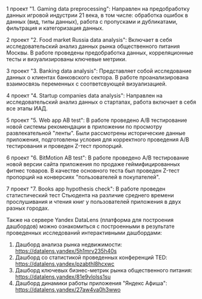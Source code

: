 1 проект "1. Gaming data preprocessing":
Направлен на предобработку данных игровой индустрии 21 века, в том числе: обработка ошибок в данных (вид, типы данных), работа с пропусками и дубликатами, фильтрация и категоризация данных.

2 проект "2. Food market Russia data analysis":
Включает в себя исследовательский анализ данных рынка общественного питания Москвы. В работе проведены предобработка данных, корреляционные тесты и визуализированы ключевые метрики.

3 проект "3. Banking data analysis":
Представляет собой исследование данных о клиентах банковского сектора. В работе проанализирована взаимосвязь переменных с соответсвующей визуализацией.

4 проект "4. Startup companies data analysis":
Направлен на исследовательский анализ данных о стартапах, работа включает в себя все этапы ИАД.

5 проект "5. Web app AB test":
В работе проведено A/B тестирование новой системы рекомендации в приложении по просмотру развлекательной "ленты". Были рассмотрены исторические данные приложения, подготовлены условия для корректного проведения A/B тестирования и проведен Z-тест пропорций.

6 проект "6. BitMotion AB test":
В работе проведено A/B тестирование новой версии сайта приложения по продаже геймифицированных фитнес товаров. В качестве основного теста был проведен Z-тест пропорций на конверсиях "пользователей в покупателей".

7 проект "7. Books app hypothesis check":
В работе проведен статистический тест Стьюдента на различие среднего времени прослушивания и чтения книг у пользователей приложения в двух разных городах.

Также на сервере Yandex DataLens (платформа для построения дашбордов) можно ознакомиться с построенными в результате проведенных исследований интерактивными дашбордами:
1. Дашборд анализа рынка недвижимости: https://datalens.yandex/5h1mrv235h40s
2. Дашборд со статистикой проведенных конференций TED: https://datalens.yandex/pzabthl8hcxwc
3. Дашборд ключевых бизнес-метрик рынка общественного питания: https://datalens.yandex/81e9vlolss1su
4. Дашборд динамики работы приложения "Яндекс Афиша": https://datalens.yandex/27aw4va0h3wwo 
